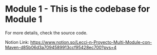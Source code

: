 # Module 1 -  This is the codebase for Module 1
For more details, check the source code.

Notion Link: https://www.notion.so/Lecci-n-Proyecto-Multi-Module-con-Maven-d85b06d3a7094589913ccf95428ec700?pvs=4

